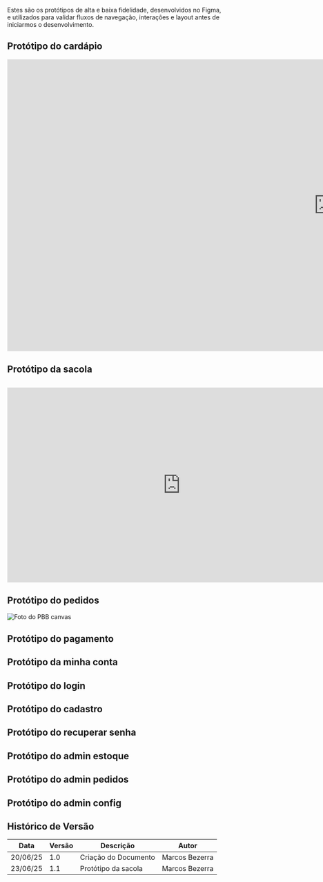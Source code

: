 Estes são os protótipos de alta e baixa fidelidade, desenvolvidos no Figma, e utilizados para validar fluxos de navegação, interações e layout antes de iniciarmos o desenvolvimento.

## Protótipo do cardápio

<iframe style="border: 1px solid rgba(0, 0, 0, 0.1);" width="1500" height="675" src="https://embed.figma.com/proto/d67drzzQmjAqaOj5iIwoUM/Bananoffee?node-id=135-3&starting-point-node-id=135%3A3&embed-host=share" allowfullscreen></iframe>

## Protótipo da sacola

## <iframe style="border: 1px solid rgba(0, 0, 0, 0.1);" width="800" height="450" src="https://embed.figma.com/design/d67drzzQmjAqaOj5iIwoUM/Bananoffee?node-id=128-288&embed-host=share" allowfullscreen></iframe>

## Protótipo do pedidos

![Foto do PBB canvas](PBB1.jpg)

## Protótipo do pagamento

## Protótipo da minha conta

## Protótipo do login

## Protótipo do cadastro

## Protótipo do recuperar senha

## Protótipo do admin estoque

## Protótipo do admin pedidos

## Protótipo do admin config

## Histórico de Versão

| Data     | Versão | Descrição            | Autor          |
| -------- | ------ | -------------------- | -------------- |
| 20/06/25 | 1.0    | Criação do Documento | Marcos Bezerra |
| 23/06/25 | 1.1    | Protótipo da sacola  | Marcos Bezerra |

